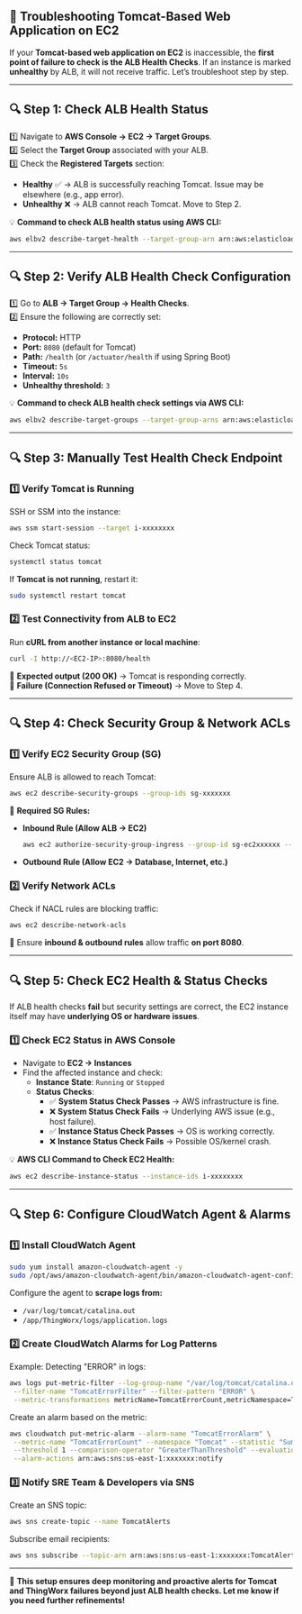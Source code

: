 ## 🚀 Troubleshooting Tomcat-Based Web Application on EC2

If your **Tomcat-based web application on EC2** is inaccessible, the **first point of failure to check is the ALB Health Checks**. If an instance is marked **unhealthy** by ALB, it will not receive traffic. Let’s troubleshoot step by step.

---

## **🔍 Step 1: Check ALB Health Status**
1️⃣ Navigate to **AWS Console → EC2 → Target Groups**.  
2️⃣ Select the **Target Group** associated with your ALB.  
3️⃣ Check the **Registered Targets** section:
   - **Healthy** ✅ → ALB is successfully reaching Tomcat. Issue may be elsewhere (e.g., app error).  
   - **Unhealthy** ❌ → ALB cannot reach Tomcat. Move to Step 2.  

💡 **Command to check ALB health status using AWS CLI:**
```bash
aws elbv2 describe-target-health --target-group-arn arn:aws:elasticloadbalancing:region:account-id:targetgroup/name/xxxxxxx
```

---

## **🔍 Step 2: Verify ALB Health Check Configuration**
1️⃣ Go to **ALB → Target Group → Health Checks**.  
2️⃣ Ensure the following are correctly set:
   - **Protocol:** HTTP  
   - **Port:** `8080` (default for Tomcat)  
   - **Path:** `/health` (or `/actuator/health` if using Spring Boot)  
   - **Timeout:** `5s`  
   - **Interval:** `10s`  
   - **Unhealthy threshold:** `3`  

💡 **Command to check ALB health check settings via AWS CLI:**
```bash
aws elbv2 describe-target-groups --target-group-arns arn:aws:elasticloadbalancing:region:account-id:targetgroup/name/xxxxxxx
```

---

## **🔍 Step 3: Manually Test Health Check Endpoint**
### **1️⃣ Verify Tomcat is Running**
SSH or SSM into the instance:
```bash
aws ssm start-session --target i-xxxxxxxx
```
Check Tomcat status:
```bash
systemctl status tomcat
```
If **Tomcat is not running**, restart it:
```bash
sudo systemctl restart tomcat
```

### **2️⃣ Test Connectivity from ALB to EC2**
Run **cURL from another instance or local machine**:
```bash
curl -I http://<EC2-IP>:8080/health
```
💪 **Expected output (200 OK)** → Tomcat is responding correctly.  
🚫 **Failure (Connection Refused or Timeout)** → Move to Step 4.

---

## **🔍 Step 4: Check Security Group & Network ACLs**
### **1️⃣ Verify EC2 Security Group (SG)**
Ensure ALB is allowed to reach Tomcat:
```bash
aws ec2 describe-security-groups --group-ids sg-xxxxxxx
```
💪 **Required SG Rules:**
- **Inbound Rule (Allow ALB → EC2)**
  ```bash
  aws ec2 authorize-security-group-ingress --group-id sg-ec2xxxxxx --protocol tcp --port 8080 --source-group sg-albxxxxxx
  ```
- **Outbound Rule (Allow EC2 → Database, Internet, etc.)**

### **2️⃣ Verify Network ACLs**
Check if NACL rules are blocking traffic:
```bash
aws ec2 describe-network-acls
```
💪 Ensure **inbound & outbound rules** allow traffic **on port 8080**.

---

## **🔍 Step 5: Check EC2 Health & Status Checks**  
If ALB health checks **fail** but security settings are correct, the EC2 instance itself may have **underlying OS or hardware issues**.

### **1️⃣ Check EC2 Status in AWS Console**
- Navigate to **EC2 → Instances**  
- Find the affected instance and check:
  - **Instance State**: `Running` or `Stopped`
  - **Status Checks**:
    - ✅ **System Status Check Passes** → AWS infrastructure is fine.
    - ❌ **System Status Check Fails** → Underlying AWS issue (e.g., host failure).
    - ✅ **Instance Status Check Passes** → OS is working correctly.
    - ❌ **Instance Status Check Fails** → Possible OS/kernel crash.

💡 **AWS CLI Command to Check EC2 Health:**
```bash
aws ec2 describe-instance-status --instance-ids i-xxxxxxxx
```

---

## **🔍 Step 6: Configure CloudWatch Agent & Alarms**
### **1️⃣ Install CloudWatch Agent**
```bash
sudo yum install amazon-cloudwatch-agent -y
sudo /opt/aws/amazon-cloudwatch-agent/bin/amazon-cloudwatch-agent-config-wizard
```
Configure the agent to **scrape logs from:**
- `/var/log/tomcat/catalina.out`
- `/app/ThingWorx/logs/application.logs`

### **2️⃣ Create CloudWatch Alarms for Log Patterns**
Example: Detecting "ERROR" in logs:
```bash
aws logs put-metric-filter --log-group-name "/var/log/tomcat/catalina.out" \
 --filter-name "TomcatErrorFilter" --filter-pattern "ERROR" \
 --metric-transformations metricName=TomcatErrorCount,metricNamespace=Tomcat,metricValue=1
```
Create an alarm based on the metric:
```bash
aws cloudwatch put-metric-alarm --alarm-name "TomcatErrorAlarm" \
 --metric-name "TomcatErrorCount" --namespace "Tomcat" --statistic "Sum" \
 --threshold 1 --comparison-operator "GreaterThanThreshold" --evaluation-periods 2 \
 --alarm-actions arn:aws:sns:us-east-1:xxxxxxx:notify
```

### **3️⃣ Notify SRE Team & Developers via SNS**
Create an SNS topic:
```bash
aws sns create-topic --name TomcatAlerts
```
Subscribe email recipients:
```bash
aws sns subscribe --topic-arn arn:aws:sns:us-east-1:xxxxxxx:TomcatAlerts --protocol email --notification-endpoint dev-team@example.com
```

---

🚀 **This setup ensures deep monitoring and proactive alerts for Tomcat and ThingWorx failures beyond just ALB health checks. Let me know if you need further refinements!**
